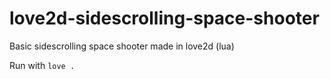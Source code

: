 # love2d-sidescrolling-space-shooter
Basic sidescrolling space shooter made in love2d (lua)

Run with `love .`